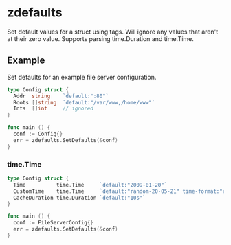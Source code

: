 # zdefaults
Set default values for a struct using tags. Will ignore any values that aren't at their zero value.
Supports parsing time.Duration and time.Time.

## Example
Set defaults for an example file server configuration.
```go
type Config struct {
  Addr  string    `default:":80"`
  Roots []string  `default:"/var/www,/home/www"`
  Ints  []int     // ignored
}

func main () {
  conf := Config{}
  err = zdefaults.SetDefaults(&conf)
}
```

### time.Time
```go
type Config struct {
  Time          time.Time     `default:"2009-01-20"`
  CustomTime    time.Time     `default:"random-20-05-21" time-format:"random-06-01-02"`
  CacheDuration time.Duration `default:"10s"`
}

func main () {
  conf := FileServerConfig{}
  err = zdefaults.SetDefaults(&conf)
}
```